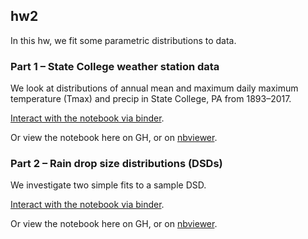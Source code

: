 ## hw2
In this hw, we fit some parametric distributions to data.

### Part 1 – State College weather station data
We look at distributions of annual mean and maximum daily maximum temperature (Tmax) and precip in State College, PA from 1893–2017.

[Interact with the notebook via binder](https://mybinder.org/v2/gh/zmoon92/PSU-METEO-515/master?filepath=hw2%2Fhw2p1.ipynb).

Or view the notebook here on GH, or on [nbviewer](https://nbviewer.jupyter.org/github/zmoon92/PSU-METEO-515/blob/master/hw2/hw2p1.ipynb). 

### Part 2 – Rain drop size distributions (DSDs)
We investigate two simple fits to a sample DSD.

[Interact with the notebook via binder](https://mybinder.org/v2/gh/zmoon92/PSU-METEO-515/master?filepath=hw2%2Fhw2p2.ipynb).

Or view the notebook here on GH, or on [nbviewer](https://nbviewer.jupyter.org/github/zmoon92/PSU-METEO-515/blob/master/hw2/hw2p2.ipynb).

